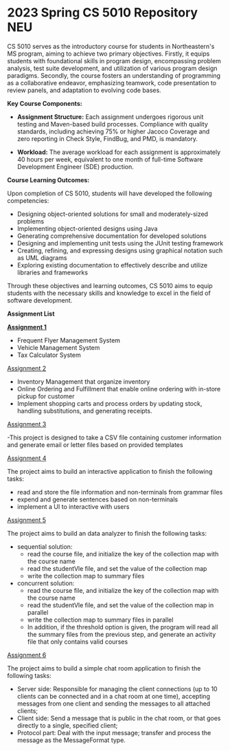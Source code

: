 # 2023 Spring CS 5010 Repository NEU

CS 5010 serves as the introductory course for students in Northeastern's MS program, aiming to achieve two primary objectives. Firstly, it equips students with foundational skills in program design, encompassing problem analysis, test suite development, and utilization of various program design paradigms. Secondly, the course fosters an understanding of programming as a collaborative endeavor, emphasizing teamwork, code presentation to review panels, and adaptation to evolving code bases.

**Key Course Components:**

- **Assignment Structure:** Each assignment undergoes rigorous unit testing and Maven-based build processes. Compliance with quality standards, including achieving 75% or higher Jacoco Coverage and zero reporting in Check Style, FindBug, and PMD, is mandatory.
  
- **Workload:** The average workload for each assignment is approximately 40 hours per week, equivalent to one month of full-time Software Development Engineer (SDE) production.

**Course Learning Outcomes:**

Upon completion of CS 5010, students will have developed the following competencies:

- Designing object-oriented solutions for small and moderately-sized problems
- Implementing object-oriented designs using Java
- Generating comprehensive documentation for developed solutions
- Designing and implementing unit tests using the JUnit testing framework
- Creating, refining, and expressing designs using graphical notation such as UML diagrams
- Exploring existing documentation to effectively describe and utilize libraries and frameworks

Through these objectives and learning outcomes, CS 5010 aims to equip students with the necessary skills and knowledge to excel in the field of software development.

**Assignment List**

**[Assignment 1](https://github.com/kiritoast/CS5010-Program-Design-Paradigms/tree/main/assignment1)**

- Frequent Flyer Management System
- Vehicle Management System
- Tax Calculator System

[Assignment 2](https://github.com/kiritoast/CS5010-Program-Design-Paradigms/tree/main/assignment2)
- Inventory Management that organize inventory
- Online Ordering and Fulfillment that enable online ordering with in-store pickup for customer
- Implement shopping carts and process orders by updating stock, handling substitutions, and generating receipts.

[Assignment 3](https://github.com/kiritoast/CS5010-Program-Design-Paradigms/tree/main/assignment3)

-This project is designed to take a CSV file containing customer information and generate email or letter files based on provided templates

[Assignment 4](https://github.com/kiritoast/CS5010-Program-Design-Paradigms/tree/main/Assignment4)

The project aims to build an interactive application to finish the following tasks:
- read and store the file information and non-terminals from grammar files
- expend and generate sentences based on non-terminals
- implement a UI to interactive with users


[Assignment 5](https://github.com/kiritoast/CS5010-Program-Design-Paradigms/tree/main/Assignment5)

The project aims to build an data analyzer to finish the following tasks:
- sequential solution:
    - read the course file, and initialize the key of the collection map with the course name
    - read the studentVle file, and set the value of the collection map
    - write the collection map to summary files
- concurrent solution:
    - read the course file, and initialize the key of the collection map with the course name
    - read the studentVle file, and set the value of the collection map in parallel
    - write the collection map to summary files in parallel
    - In addition, if the threshold option is given, the program will read all the summary files from the previous step, and generate an activity file that only contains valid courses


[Assignment 6](https://github.com/kiritoast/CS5010-Program-Design-Paradigms/tree/main/Assignment6)

The project aims to build a simple chat room application to finish the following tasks:
- Server side: Responsible for managing the client connections (up to 10 clients can be connected and in a chat room at one time), accepting messages from one client and sending the messages to all attached clients;
- Client side: Send a message that is public in the chat room, or that goes directly to a single, specified client;
- Protocol part: Deal with the input message; transfer and process the message as the MessageFormat type.
